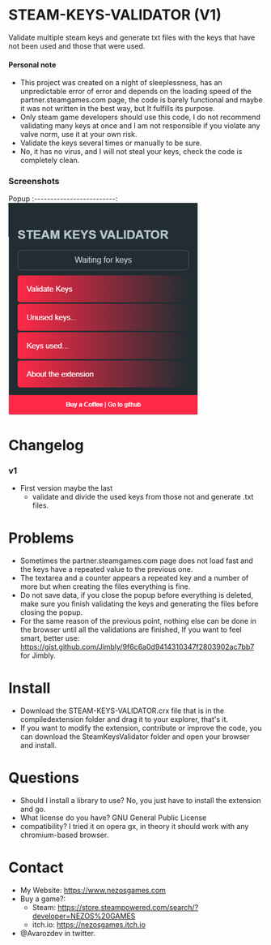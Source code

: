 # STEAM-KEYS-VALIDATOR (V1)

Validate multiple steam keys and generate txt files with the keys that have not been used and those that were used.

#### Personal note
* This project was created on a night of sleeplessness, has an unpredictable error of error and depends on the loading speed of the partner.steamgames.com page, the code is barely functional and maybe it was not written in the best way, but It fulfills its purpose.
* Only steam game developers should use this code, I do not recommend validating many keys at once and I am not responsible if you violate any valve norm, use it at your own risk.
* Validate the keys several times or manually to be sure.
* No, it has no virus, and I will not steal your keys, check the code is completely clean.

### Screenshots
Popup
:-------------------------:
![Example](./SteamKeysValidator/images/Screenshots.png)

# Changelog
### v1
* First version maybe the last
   * validate and divide the used keys from those not and generate .txt files.

# Problems
* Sometimes the partner.steamgames.com page does not load fast and the keys have a repeated value to the previous one.
* The textarea and a counter appears a repeated key and a number of more but when creating the files everything is fine.
* Do not save data, if you close the popup before everything is deleted, make sure you finish validating the keys and generating the files before closing the popup.
* For the same reason of the previous point, nothing else can be done in the browser until all the validations are finished, If you want to feel smart, better use: https://gist.github.com/Jimbly/9f6c6a0d9414310347f2803902ac7bb7 for Jimbly.

# Install
* Download the STEAM-KEYS-VALIDATOR.crx file that is in the compiledextension folder and drag it to your explorer, that's it.
* If you want to modify the extension, contribute or improve the code, you can download the SteamKeysValidator folder and open your browser and install.

# Questions
* Should I install a library to use? No, you just have to install the extension and go.
* What license do you have? GNU General Public License
* compatibility? I tried it on opera gx, in theory it should work with any chromium-based browser.

# Contact
* My Website: https://www.nezosgames.com
* Buy a game?: 
   * Steam: https://store.steampowered.com/search/?developer=NEZOS%20GAMES 
   * itch.io: https://nezosgames.itch.io
* @Avarozdev in twitter.
